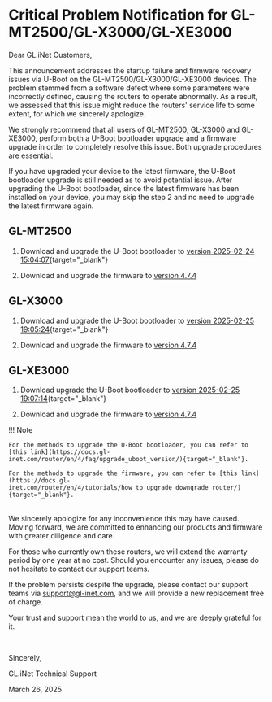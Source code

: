 # Critical Problem Notification for GL-MT2500/GL-X3000/GL-XE3000

Dear GL.iNet Customers,

This announcement addresses the startup failure and firmware recovery issues via U-Boot on the GL-MT2500/GL-X3000/GL-XE3000 devices. The problem stemmed from a software defect where some parameters were incorrectly defined, causing the routers to operate abnormally. As a result, we assessed that this issue might reduce the routers' service life to some extent, for which we sincerely apologize.

We strongly recommend that all users of GL-MT2500, GL-X3000 and GL-XE3000, perform both a U-Boot bootloader upgrade and a firmware upgrade in order to completely resolve this issue. Both upgrade procedures are essential.

If you have upgraded your device to the latest firmware, the U-Boot bootloader upgrade is still needed as to avoid potential issue. After upgrading the U-Boot bootloader, since the latest firmware has been installed on your device, you may skip the step 2 and no need to upgrade the latest firmware again.

## GL-MT2500

1. Download and upgrade the U-Boot bootloader to [version 2025-02-24 15:04:07](https://github.com/gl-inet/mt798x-boot/blob/main/bin/uboot-mt2500-20250224-md5-74286e770cfb041b611d80d4adaef189.bin){target="_blank"}

2. Download and upgrade the firmware to [version 4.7.4](https://fw.gl-inet.com/firmware/mt2500/release/openwrt-mt2500-4.7.4-0328-1743128340.bin?_gl=1*17rj12*_gcl_au*MjAzNzUxMjc0LjE3NDM0ODA3MjYuMTQ2OTgwODkxOS4xNzQ0MTc5MzE5LjE3NDQxNzkzMjg.*_ga*NjY5MTA3MDYyLjE3NDM0NzY2NDc.*_ga_34T6Q5NL0V*MTc0NDI3MjgyNS4zMy4xLjE3NDQyNzI4NDcuMC4wLjA.)

## GL-X3000

1. Download and upgrade the U-Boot bootloader to [version 2025-02-25 19:05:24](https://github.com/gl-inet/mt798x-boot/blob/main/bin/uboot-x3000-20250225-md5-c9d7b2fd2451adbc0bb126e2d9729e87.bin){target="_blank"}

2. Download and upgrade the firmware to [version 4.7.4](https://fw.gl-inet.com/firmware/x3000/release/openwrt-x3000-4.7.4-0317-1742206344.bin?_gl=1*krg6tk*_gcl_aw*R0NMLjE3NDE2NTc4MjcuQ2owS0NRandtN3EtQmhEUkFSSXNBQ0Q2LWZXWGlDUTFhVGoxR3dIOU56QWNwSVNSRGRXa1hmejdBcWFTcFZDdnF0bFpPODhhb21USU9xTWFBdnJFRUFMd193Y0I.*_gcl_au*NDQ4NjEwOTg3LjE3NDIyODAwMjcuMTQ0NzIyNjk4OC4xNzQyODE2NDg5LjE3NDI4MTY2MzY.*_ga*Nzc4MDE3MTU4LjE3MzQ1MDE4Mzk.*_ga_34T6Q5NL0V*MTc0Mjg5MDU4NC43OC4wLjE3NDI4OTA1ODQuMC4wLjA.)

## GL-XE3000

1. Download upgrade the U-Boot bootloader to [version 2025-02-25 19:07:14](https://github.com/gl-inet/mt798x-boot/blob/main/bin/uboot-xe3000-20250225-md5-05fadd9da27314d41dbadc6fbd239b3d.bin){target="_blank"}

2. Download and upgrade the firmware to [version 4.7.4](https://fw.gl-inet.com/firmware/xe3000/release/openwrt-xe3000-4.7.4-0317-1742206184.bin?_gl=1*nvhmuz*_gcl_aw*R0NMLjE3NDE2NTc4MjcuQ2owS0NRandtN3EtQmhEUkFSSXNBQ0Q2LWZXWGlDUTFhVGoxR3dIOU56QWNwSVNSRGRXa1hmejdBcWFTcFZDdnF0bFpPODhhb21USU9xTWFBdnJFRUFMd193Y0I.*_gcl_au*NDQ4NjEwOTg3LjE3NDIyODAwMjcuMTQ0NzIyNjk4OC4xNzQyODE2NDg5LjE3NDI4MTY2MzY.*_ga*Nzc4MDE3MTU4LjE3MzQ1MDE4Mzk.*_ga_34T6Q5NL0V*MTc0Mjg5MDU4NC43OC4xLjE3NDI4OTE2MTQuMC4wLjA.)

!!! Note

    For the methods to upgrade the U-Boot bootloader, you can refer to [this link](https://docs.gl-inet.com/router/en/4/faq/upgrade_uboot_version/){target="_blank"}.

    For the methods to upgrade the firmware, you can refer to [this link](https://docs.gl-inet.com/router/en/4/tutorials/how_to_upgrade_downgrade_router/){target="_blank"}.

<br>
We sincerely apologize for any inconvenience this may have caused. Moving forward, we are committed to enhancing our products and firmware with greater diligence and care.

For those who currently own these routers, we will extend the warranty period by one year at no cost. Should you encounter any issues, please do not hesitate to contact our support teams.

If the problem persists despite the upgrade, please contact our support teams via support@gl-inet.com, and we will provide a new replacement free of charge.

Your trust and support mean the world to us, and we are deeply grateful for it.

<br>

Sincerely,

GL.iNet Technical Support

March 26, 2025
